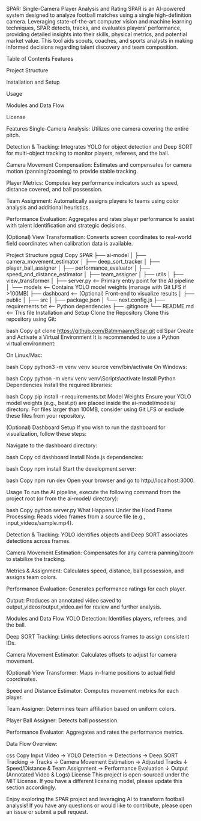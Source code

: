 SPAR: Single-Camera Player Analysis and Rating
SPAR is an AI-powered system designed to analyze football matches using a single high-definition camera. Leveraging state-of-the-art computer vision and machine learning techniques, SPAR detects, tracks, and evaluates players’ performance, providing detailed insights into their skills, physical metrics, and potential market value. This tool aids scouts, coaches, and sports analysts in making informed decisions regarding talent discovery and team composition.

Table of Contents
Features

Project Structure

Installation and Setup

Usage

Modules and Data Flow

License

Features
Single-Camera Analysis: Utilizes one camera covering the entire pitch.

Detection & Tracking: Integrates YOLO for object detection and Deep SORT for multi-object tracking to monitor players, referees, and the ball.

Camera Movement Compensation: Estimates and compensates for camera motion (panning/zooming) to provide stable tracking.

Player Metrics: Computes key performance indicators such as speed, distance covered, and ball possession.

Team Assignment: Automatically assigns players to teams using color analysis and additional heuristics.

Performance Evaluation: Aggregates and rates player performance to assist with talent identification and strategic decisions.

(Optional) View Transformation: Converts screen coordinates to real-world field coordinates when calibration data is available.

Project Structure
pgsql
Copy
SPAR
├── ai-model
│   ├── camera_movement_estimator
│   ├── deep_sort_tracker
│   ├── player_ball_assigner
│   ├── performance_evaluator
│   ├── speed_and_distance_estimator
│   ├── team_assigner
│   ├── utils
│   ├── view_transformer
│   ├── server.py                <-- Primary entry point for the AI pipeline
│   └── models                   <-- Contains YOLO model weights (manage with Git LFS if >100MB)
├── dashboard                    <-- (Optional) Front-end to visualize results
│   ├── public
│   ├── src
│   ├── package.json
│   └── next.config.js
├── requirements.txt             <-- Python dependencies
├── .gitignore
└── README.md                    <-- This file
Installation and Setup
Clone the Repository
Clone this repository using Git:

bash
Copy
git clone https://github.com/Batmmaann/Spar.git
cd Spar
Create and Activate a Virtual Environment
It is recommended to use a Python virtual environment:

On Linux/Mac:

bash
Copy
python3 -m venv venv
source venv/bin/activate
On Windows:

bash
Copy
python -m venv venv
venv\Scripts\activate
Install Python Dependencies
Install the required libraries:

bash
Copy
pip install -r requirements.txt
Model Weights
Ensure your YOLO model weights (e.g., best.pt) are placed inside the ai-model/models/ directory.
For files larger than 100MB, consider using Git LFS or exclude these files from your repository.

(Optional) Dashboard Setup
If you wish to run the dashboard for visualization, follow these steps:

Navigate to the dashboard directory:

bash
Copy
cd dashboard
Install Node.js dependencies:

bash
Copy
npm install
Start the development server:

bash
Copy
npm run dev
Open your browser and go to http://localhost:3000.

Usage
To run the AI pipeline, execute the following command from the project root (or from the ai-model/ directory):

bash
Copy
python server.py
What Happens Under the Hood
Frame Processing: Reads video frames from a source file (e.g., input_videos/sample.mp4).

Detection & Tracking: YOLO identifies objects and Deep SORT associates detections across frames.

Camera Movement Estimation: Compensates for any camera panning/zoom to stabilize the tracking.

Metrics & Assignment: Calculates speed, distance, ball possession, and assigns team colors.

Performance Evaluation: Generates performance ratings for each player.

Output: Produces an annotated video saved to output_videos/output_video.avi for review and further analysis.

Modules and Data Flow
YOLO Detection: Identifies players, referees, and the ball.

Deep SORT Tracking: Links detections across frames to assign consistent IDs.

Camera Movement Estimator: Calculates offsets to adjust for camera movement.

(Optional) View Transformer: Maps in-frame positions to actual field coordinates.

Speed and Distance Estimator: Computes movement metrics for each player.

Team Assigner: Determines team affiliation based on uniform colors.

Player Ball Assigner: Detects ball possession.

Performance Evaluator: Aggregates and rates the performance metrics.

Data Flow Overview:

css
Copy
Input Video → YOLO Detection → Detections → Deep SORT Tracking → Tracks
             ↓
      Camera Movement Estimation → Adjusted Tracks
             ↓
  Speed/Distance & Team Assignment → Performance Evaluation
             ↓
 Output (Annotated Video & Logs)
License
This project is open-sourced under the MIT License.
If you have a different licensing model, please update this section accordingly.

Enjoy exploring the SPAR project and leveraging AI to transform football analysis!
If you have any questions or would like to contribute, please open an issue or submit a pull request.
